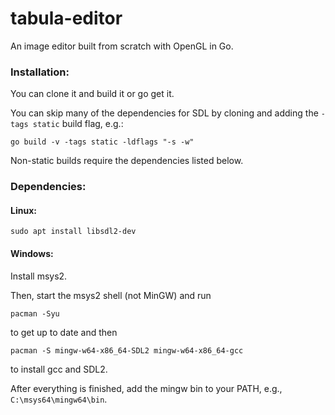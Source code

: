 # tabula-editor
An image editor built from scratch with OpenGL in Go.

### Installation:

You can clone it and build it or go get it.

You can skip many of the dependencies for SDL by cloning and adding the `-tags static` build flag, e.g.:
```
go build -v -tags static -ldflags "-s -w"
```

Non-static builds require the dependencies listed below.

### Dependencies:
#### Linux:
```
sudo apt install libsdl2-dev
```

#### Windows:

Install msys2.

Then, start the msys2 shell (not MinGW) and run
```
pacman -Syu
```
to get up to date and then
```
pacman -S mingw-w64-x86_64-SDL2 mingw-w64-x86_64-gcc
```
to install gcc and SDL2.

After everything is finished, add the mingw bin to your PATH, e.g., `C:\msys64\mingw64\bin`.
